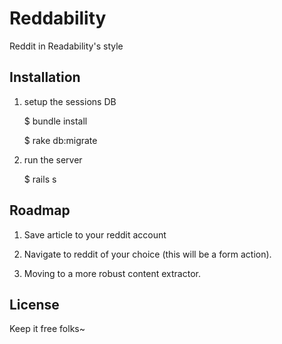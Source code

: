 # Reddability

Reddit in Readability's style

## Installation

1. setup the sessions DB

	$ bundle install

    $ rake db:migrate

2. run the server

    $ rails s

## Roadmap

1. Save article to your reddit account

2. Navigate to reddit of your choice (this will be a form action).

3. Moving to a more robust content extractor.


## License

Keep it free folks~

